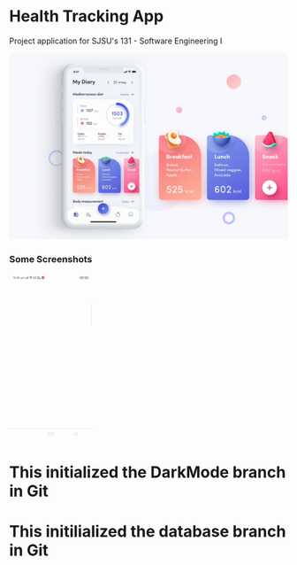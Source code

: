 # Health Tracking App 
Project application for SJSU's 131 - Software Engineering I

![Image](best_flutter_ui_templates/assets/fitness_app/fitness_app.png)

### Some Screenshots

<img src="images/fitness_app.gif" height="300em" />

# This initialized the DarkMode branch in Git
# This initilialized the database branch in Git

